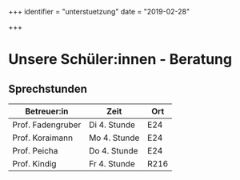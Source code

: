 +++
identifier = "unterstuetzung"
date = "2019-02-28"

+++
# Unsere Schüler:innen - Beratung

## Sprechstunden

| Betreuer:in | Zeit | Ort |
|---|---|---|
| Prof. Fadengruber | Di 4. Stunde | E24 |
| Prof. Koraimann | Mo 4. Stunde | E24 |
| Prof. Peicha | Do 4. Stunde | E24 |
| Prof. Kindig | Fr 4. Stunde | R216 |


